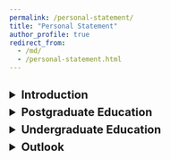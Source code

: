 ```yaml
---
permalink: /personal-statement/
title: "Personal Statement"
author_profile: true
redirect_from: 
  - /md/
  - /personal-statement.html
---
```

<style>
details summary {
  font-weight: bold;
  font-size: 20px;
}

details[open] summary {
  font-size: 20px; /* 设置展开后折叠标题的字号 */
}

details p {
  font-size: 24px; /* 设置被折叠部分的字号 */
  margin-top: 12px; /* 去除段落的上边距 */
  margin-bottom: 12px; /* 设置段落的下边距 */
}

.half-line {
  line-height: 0.5;
}
</style>
<div class="half-line"><br></div>
<div class="half-line"><br></div>
<details>
  <summary>Introduction</summary>
<p>
  <br>
I am a Product Engineer in the semiconductor industry, specializing in computational lithography. My work involves Python programming to enhance and validate photolithography models and new features. The primary model I work on simulates the entire process from exposure to development, aiming to improve photolithography resolution. This contributes to the advancement of semiconductor manufacturing technology.
<br><br>
In 2020, I graduated with a B.S. in optoelectronic information science and engineering from Shanxi University, where I studied under the guidance of Prof. LI Weidong. Following graduation, I had the opportunity to delve into the MBE growth of Si/Ge nanowires with controlled in-plane orientation, under the supervision of Prof. ZHANG Jianjun from the Institute of Physics, Chinese Academy of Sciences (CAS). Then, under the guidance of Prof. HE Yu, I dedicated my studies to quantum dots in silicon, with a primary focus on quantum simulation using STM hydrogen depassivation lithography. This June, I earned my Master's degree through a joint program offered by the Southern University of Science and Technology and the Institute of Physics, CAS. 
</p>
</details>
<div class="half-line"><br></div>
<details>
  <summary>Postgraduate Education</summary>
<p>
  <br>
I began my postgraduate studies and research journey in 2021, having achieved the highest score on the admission exam. I was privileged to be part of Group N09 at the Institute of Physics, CAS, where I focused on the growth of in-plane ordered Si/Ge nanowires using molecular beam epitaxy.
<br><br>
In my initial semester of graduate school, I dedicatedly pursued multiple professional courses, achieving an excellent GPA of 3.74. Meanwhile, I had the opportunity to acquire practical experience in operating an STM and MBE combined ultrahigh vacuum system under the guidance of Prof. WANG Gan from the Southern University of Science and Technology, to study the interfacial superconductivity of iron telluride heterojunctions.
<br><br>
In the subsequent semester, alongside my continued coursework, which resulted in an overall GPA of 3.65, I immersed myself in the STM laboratory dedicated to quantum computing on quantum dot systems in silicon. There, I honed my skills in the fundamental operations of STM hydrogen depassivation lithography. This process involved every crucial step, ranging from sample degas, flash, H cover preparation, and tip electrochemical etching to STM hydrogen depassivation lithography, dosing, incorporation, and MBE encapsulation.
<br><br>
At the initial stage of building the laboratory equipment, I actively participated in every aspect, including component installation, troubleshooting, and equipment maintenance. Through hundreds of sample replacements, we eventually developed more advanced processing technologies and improved experimental conditions. However, this journey was challenging. I encountered difficulties such as substrate contamination and the adverse effects of epitaxial conditions on the transport properties of the devices. Each problem required extensive experimentation, comparison, and technical improvements spanning several months or even longer. It was during this process that my experimental thinking and innovation skills were practically exercised and improved. For instance, we emulated and designed some charge deflectors to address the issue of device leakage caused by high-energy electrons from the EBVV source shooting at the sample. These deflectors effectively redirected the charges away, safeguarding the transport properties of the sample.
<br><br>
After the completion of initial exploratory work and the establishment of sound experimental conditions, I embarked on further research focusing on the following subjects:
<ul>
<li> Comparison of the impact from different incorporation and annealing conditions, as well as the presence or absence of a locking layer, on the segregation of P and B and on the conductivity of samples.</li>
<li> Realization low-temperature homoepitaxy of silicon, aiming at achieving exceptional surface quality and atomic-level flatness.</li>
<li> Rigorous inspection and comparison of the conductivity and leakage in tunnel junctions with varying gap widths, aiming to optimize the performance of more complex devices.</li>
<li> Exploration single-electron transistors (SETs) with highly steady transport properties.</li>
<li> Studying the properties of single-electron pumps (SEPs) with the transport characteristics of multiple quantum dots.</li>
<li> Quantum simulation of the Su–Schrieffer–Heeger (SSH) model utilizing STM hydrogen depassivation lithography technique.</li>
<li> Advancing the alignment technique of 3D top-electrodes integration, enabling the precise control of energy level for various devices.</li>
<li> Experimental realization of the Anderson localization utilizing quantum dot systems in Si.</li>
</ul>
  
To comprehensively enhance my experimental proficiency, I actively engaged in learning and successfully completed application tests involving various micro and nano machining equipment, such as the step profiler, lithography machine, laser direct writing system, and SEM.
<br><br>
Additionally, alongside my experimental research, I devoted considerable effort to acquiring and honing my skills in Python programming, enabling calculations for simple quantum mechanics problems. For instance, I successfully calculated the energy spectrum of the static SSH model, a significant model for topological insulators, and further elucidated the quasi-energy spectrum and transport properties of the dynamic AC-driven SSH model. Besides, recent works include completing a chapter on the simulation of one-dimensional spin chains using STM technology in the atomic manufacturing textbook edited by Prof. SONG Fengqi of Nanjing University. 
<br><br>
Finally, I was honored as an outstanding graduate student and an outstanding graduating student by SUStech, and I obtained my master's degree in June this year.
</p>
</details>
<div class="half-line"><br></div>
<details>
  <summary>Undergraduate Education</summary>
<p>
  <br>
In 2016, I was admitted to the School of Mathematical Sciences at Shanxi University, achieving the highest score in the college entrance examination. As an active class committee member, I diligently organized and participated in various student organizations, community activities, and class events. By fostering a positive, optimistic, united, and friendly class culture, I successfully cultivated collective cohesion and established a conducive academic atmosphere for classmates' studies and daily lives. Consequently, I was honored with the title of "Excellent Student Leader".
<br><br>
In the following year, though ranking 4th out of 198 students in the School of Mathematical Sciences, I decided to switch my major to the School of Physical and Electronic Engineering. Then, under the guidance of Prof. XIAO Liantuan, I embarked on an undergraduate scientific research project titled "Real-time Single Molecule Dynamics Information Extraction Based on Quantum Coherence Modulation and FPGA".
In August 2018, representing our school, I participated in the 9th China Undergraduate Physics Tournament and achieved the third prize. In September 2018, I participated in the 10th Chinese Mathematics Competitions and earned the second prize. In October 2018, I competed in the National Undergraduate Mathematical Contest in Modeling, clinching the second prize as well.
<br><br>
In March 2019, I was privileged to present an oral report entitled "Laser Medical Image Processing based on Neighborhood Concerned Gaussian Mixture Model" at the 14th National Conference on Laser Technology and Optoelectronics (LTO 2019) and the Chinese Optical Ten Progress in 2018. Meanwhile, I published this paper as the first author. In this research, we proposed a novel approach to laser medical image segmentation utilizing the Neighborhood Concerned Gaussian mixture model, addressing its limitations in terms of segmentation accuracy and noise resistance. In July 2019, I participated in the Provincial Competition of the 16th "Challenge Cup" Undergraduate Extracurricular Academic Science and Technology Work Contest for College Students. Presenting my individual project, I was honored to be awarded the grand prize.
<br><br>
Finally, under the meticulous guidance of Prof. LI Weidong, I successfully culminated my undergraduate journey by completing my graduation thesis on the topic of "Theoretical Research on Rabi Oscillation and Rabi Spectrum". My thesis underwent rigorous examination and ultimately garnered recognition as an excellent graduation thesis.
</p>
</details>
<div class="half-line"><br></div>
<details>
  <summary>Outlook</summary>
<p>
  <br>
I'm embarking on a path of scientific research, ready to tackle any obstacles that come my way. The road ahead is long, but I'm dedicated to exploring it. I'm enthusiastic about pursuing my ideals, and I will always cherish the vigor of my youth. I'm aiming high but staying grounded as I chart my future course.
</p>
</details>


